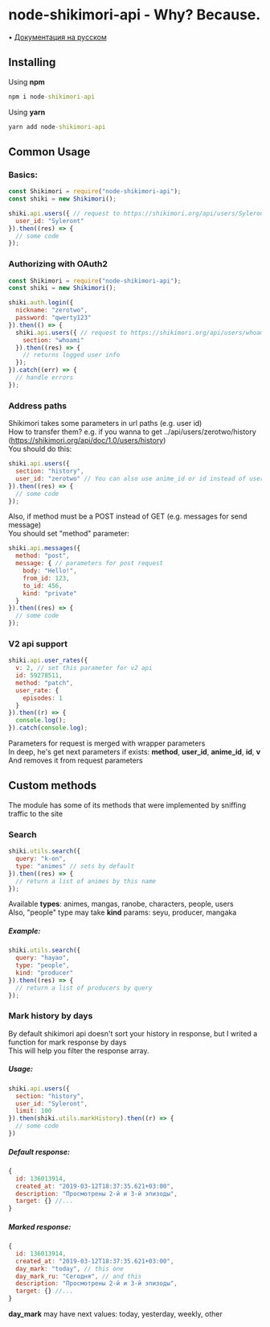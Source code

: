# node-shikimori-api - Why? Because.
• [Документация на русском](https://github.com/syleront/node-shikimori-api/blob/master/README-RU.md)
## Installing
Using **npm**
```cmd
npm i node-shikimori-api
```
Using **yarn**
```cmd
yarn add node-shikimori-api
```

## Common Usage

### Basics:
```js
const Shikimori = require("node-shikimori-api");
const shiki = new Shikimori();

shiki.api.users({ // request to https://shikimori.org/api/users/Syleront
  user_id: "Syleront"
}).then((res) => {
  // some code
});
```

### Authorizing with OAuth2
```js
const Shikimori = require("node-shikimori-api");
const shiki = new Shikimori();

shiki.auth.login({
  nickname: "zerotwo",
  password: "qwerty123"
}).then(() => {
  shiki.api.users({ // request to https://shikimori.org/api/users/whoami
    section: "whoami"
  }).then((res) => {
    // returns logged user info
  });
}).catch((err) => {
  // handle errors
});
```

### Address paths
Shikimori takes some parameters in url paths (e.g. user id)<br>
How to transfer them? e.g. if you wanna to get ../api/users/zerotwo/history (https://shikimori.org/api/doc/1.0/users/history)<br>
You should do this:
```js
shiki.api.users({
  section: "history",
  user_id: "zerotwo" // You can also use anime_id or id instead of user_id
}).then((res) => {
  // some code
});
```

Also, if method must be a POST instead of GET (e.g. messages for send message)<br>
You should set "method" parameter:
```js
shiki.api.messages({
  method: "post",
  message: { // parameters for post request
    body: "Hello!",
    from_id: 123,
    to_id: 456,
    kind: "private"
  }
}).then((res) => {
  // some code
});
```

### V2 api support
```js
shiki.api.user_rates({
  v: 2, // set this parameter for v2 api
  id: 59278511,
  method: "patch",
  user_rate: {
    episodes: 1
  }
}).then((r) => {
  console.log();
}).catch(console.log);
```

Parameters for request is merged with wrapper parameters <br>
In deep, he's get next parameters if exists: **method**, **user_id**, **anime_id**, **id**, **v** <br>
And removes it from request parameters

## Custom methods
The module has some of its methods that were implemented by sniffing traffic to the site<br>
### Search
```js
shiki.utils.search({
  query: "k-on",
  type: "animes" // sets by default
}).then((res) => {
  // return a list of animes by this name
});
```
Available **types**: animes, mangas, ranobe, characters, people, users<br>
Also, "people" type may take **kind** params: seyu, producer, mangaka<br>
##### Example:
```js
shiki.utils.search({
  query: "hayao",
  type: "people",
  kind: "producer"
}).then((res) => {
  // return a list of producers by query
});
```

### Mark history by days
By default shikimori api doesn't sort your history in response, but I writed a function for mark response by days<br>
This will help you filter the response array.
##### Usage:
```js
shiki.api.users({
  section: "history",
  user_id: "Syleront",
  limit: 100
}).then(shiki.utils.markHistory).then((r) => {
  // some code
})
```
##### Default response:
```js
{
  id: 136013914,
  created_at: "2019-03-12T18:37:35.621+03:00",
  description: "Просмотрены 2-й и 3-й эпизоды",
  target: {} //...
}
```

##### Marked response:
```js
{
  id: 136013914,
  created_at: "2019-03-12T18:37:35.621+03:00",
  day_mark: "today", // this one
  day_mark_ru: "Сегодня", // and this
  description: "Просмотрены 2-й и 3-й эпизоды",
  target: {} //...
}
```
**day_mark** may have next values: today, yesterday, weekly, other